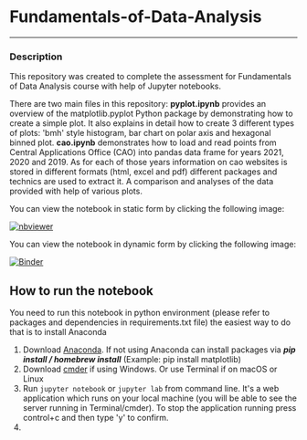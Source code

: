 # Fundamentals-of-Data-Analysis

***

### Description
This repository was created to complete the assessment for Fundamentals of Data Analysis course with help of Jupyter notebooks.

There are two main files in this repository: 
**pyplot.ipynb** provides an overview of the matplotlib.pyplot Python package by demonstrating how to create a simple plot. It also explains in detail how to create 3 different types of plots: 'bmh' style histogram, bar chart on polar axis and hexagonal binned plot.
**cao.ipynb** demonstrates how to load and read points from Central Applications Office (CAO) into pandas data frame for years 2021, 2020 and 2019. As for each of those years information on cao websites is stored in different formats (html, excel and pdf) different packages and technics are used to extract it. A comparison and analyses of the data provided with help of various plots.

You can view the notebook in static form by clicking the following image:

[![nbviewer](https://raw.githubusercontent.com/jupyter/design/master/logos/Badges/nbviewer_badge.svg)](https://nbviewer.jupyter.org/github/angelinka/Fundamentals-of-Data-Analysis/blob/main/trying-numpy.ipynb)

You can view the notebook in dynamic form by clicking the following image:

[![Binder](https://mybinder.org/badge_logo.svg)](https://mybinder.org/v2/gh/angelinka/Fundamentals-of-Data-Analysis.git/HEAD?labpath=pyplot.ipynb)

## How to run the notebook
You need to run this notebook in python environment (please refer to packages and dependencies in requirements.txt file) the easiest way to do that is to install Anaconda
1. Download [Anaconda](https://docs.anaconda.com/anaconda/install/index.html). If not using Anaconda can install packages via ***pip install / homebrew install*** (Example: pip install matplotlib)
2. Download [cmder](https://cmder.net) if using Windows. Or use Terminal if on macOS or Linux
3. Run `jupyter notebook` or `jupyter lab` from command line. It's a web application which runs on your local machine (you will be able to see the server running in Terminal/cmder). To stop the application running press control+c and then type 'y' to confirm.
4. 

